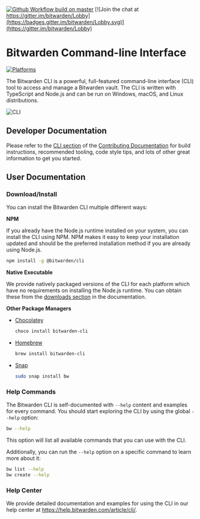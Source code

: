 [![Github Workflow build on master](https://github.com/bitwarden/clients/actions/workflows/build-cli.yml/badge.svg?branch=master)](https://github.com/bitwarden/clients/actions/workflows/build-cli.yml?query=branch:master)
[![Join the chat at https://gitter.im/bitwarden/Lobby](https://badges.gitter.im/bitwarden/Lobby.svg)](https://gitter.im/bitwarden/Lobby)

# Bitwarden Command-line Interface

[![Platforms](https://imgur.com/AnTLX0S.png "Platforms")](https://help.bitwarden.com/article/cli/#download--install)

The Bitwarden CLI is a powerful, full-featured command-line interface (CLI) tool to access and manage a Bitwarden vault. The CLI is written with TypeScript and Node.js and can be run on Windows, macOS, and Linux distributions.

![CLI](https://raw.githubusercontent.com/bitwarden/brand/master/screenshots/cli-macos.png "CLI")

## Developer Documentation

Please refer to the [CLI section](https://contributing.bitwarden.com/clients/cli/) of the [Contributing Documentation](https://contributing.bitwarden.com/) for build instructions, recommended tooling, code style tips, and lots of other great information to get you started.

## User Documentation

### Download/Install

You can install the Bitwarden CLI multiple different ways:

**NPM**

If you already have the Node.js runtime installed on your system, you can install the CLI using NPM. NPM makes it easy to keep your installation updated and should be the preferred installation method if you are already using Node.js.

```bash
npm install -g @bitwarden/cli
```

**Native Executable**

We provide natively packaged versions of the CLI for each platform which have no requirements on installing the Node.js runtime. You can obtain these from the [downloads section](https://help.bitwarden.com/article/cli/#download--install) in the documentation.

**Other Package Managers**

- [Chocolatey](https://chocolatey.org/packages/bitwarden-cli)
  ```powershell
  choco install bitwarden-cli
  ```
- [Homebrew](https://formulae.brew.sh/formula/bitwarden-cli)
  ```bash
  brew install bitwarden-cli
  ```
- [Snap](https://snapcraft.io/bw)
  ```bash
  sudo snap install bw
  ```

### Help Commands

The Bitwarden CLI is self-documented with `--help` content and examples for every command. You should start exploring the CLI by using the global `--help` option:

```bash
bw --help
```

This option will list all available commands that you can use with the CLI.

Additionally, you can run the `--help` option on a specific command to learn more about it:

```bash
bw list --help
bw create --help
```

### Help Center

We provide detailed documentation and examples for using the CLI in our help center at https://help.bitwarden.com/article/cli/.
